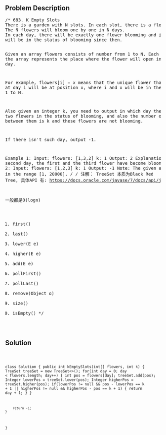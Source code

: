 <!--
<style>
  body { font-family: Arial, sans-serif; }
  .container { max-width: 100%; margin: auto; padding: 20px; }
  .comment-block { background-color: #f9f9f9; padding: 10px; border-left: 5px solid #ccc; max-width: 80%; margin: auto;}
  .code-block { background-color: #f4f4f4; padding: 10px; border: 1px solid #ddd; }
</style>
-->

<div class='container'>
<h2>Problem Description</h2>
<div class='comment-block'>
<pre>
/* 683. K Empty Slots
There is a garden with N slots. In each slot, there is a flower. 
The N flowers will bloom one by one in N days. 
In each day, there will be exactly one flower blooming and it 
will be in the status of blooming since then.

Given an array flowers consists of number from 1 to N. Each number 
in the array represents the place where the flower will open in that day.

For example, flowers[i] = x means that the unique flower that blooms at 
day i will be at position x, where i and x will be in the range from 1 to N.

Also given an integer k, you need to output in which day there exists two 
flowers in the status of blooming, and also the number of flowers between 
them is k and these flowers are not blooming.

If there isn't such day, output -1.

Example 1:
Input: 
flowers: [1,3,2]
k: 1
Output: 2
Explanation: In the second day, the first and the third flower have become blooming.
Example 2:
Input: 
flowers: [1,2,3]
k: 1
Output: -1
Note:
The given array will be in the range [1, 20000].
*/
/* 注解： TreeSet 本质为Black Red Tree, 具体API 有:
https://docs.oracle.com/javase/7/docs/api/java/util/TreeSet.html

一般都是O(logn)
1. first()
2. last()
3. lower(E e)
4. higher(E e)
5. add(E e)
6. pollFirst()
7. pollLast()
8. remove(Object o)
9. size()
10. isEmpty()
*/
</pre>
</div>

<h2>Solution</h2>
<div class='code-block'>
<pre><code class='language-java'>

class Solution {
    public int kEmptySlots(int[] flowers, int k) {
        TreeSet<Integer> treeSet = new TreeSet<>();
        for(int day = 0; day < flowers.length; day++) {
            int pos = flowers[day];
            treeSet.add(pos);
            Integer lowerPos = treeSet.lower(pos);
            Integer higherPos = treeSet.higher(pos);
            if(lowerPos != null && pos - lowerPos == k + 1 || higherPos != null && higherPos - pos == k + 1) {
                return day + 1;
            }
        }
        
        return -1;
    }
}
</code></pre>
</div>
</div>
